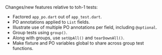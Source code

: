 Changes/new features relative to toh-1 tests:

- Factored `app_po.dart` out of `app_test.dart`.
- PO annotations applied to `List` fields.
- Illustrate use of multiple PO annotations per field, including `@optional`.
- Group tests using `group()`.
- Along with groups, use `setUpAll()` and `tearDownAll()`.
- Make fixture and PO variables global to share across group test functions.

